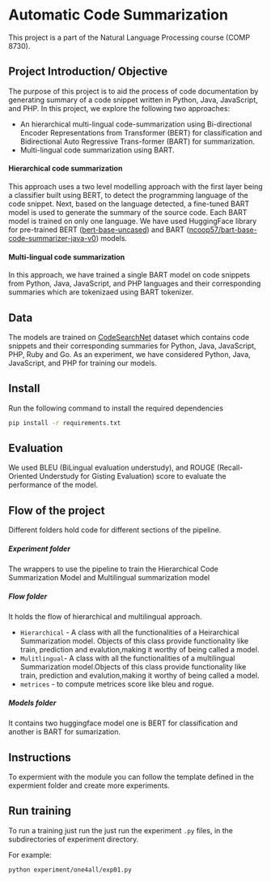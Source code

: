 # Automatic Code Summarization
This project is a part of the Natural Language Processing course (COMP 8730).

## Project Introduction/ Objective
The purpose of this project is to aid the process of code documentation by generating summary of a code snippet written in Python, Java, JavaScript, and PHP. In this
project, we explore the following two approaches:
* An hierarchical multi-lingual code-summarization using Bi-directional Encoder Representations from Transformer (BERT) for classification and Bidirectional Auto Regressive Trans-former (BART) for summarization.
* Multi-lingual code summarization using BART.

#### Hierarchical code summarization
This approach uses a two level modelling approach with the first layer being a classifier built using BERT, to detect the programming language of the code snippet. Next, based on the language detected, a fine-tuned BART model is used to generate the summary of the source code. Each BART model is trained on only one language. We have used HuggingFace library for pre-trained BERT ([bert-base-uncased](https://huggingface.co/bert-base-uncased)) and BART ([ncoop57/bart-base-code-summarizer-java-v0](https://huggingface.co/ncoop57/bart-base-code-summarizer-java-v0)) models. 

####  Multi-lingual code summarization
In this approach, we have trained a single BART model on code snippets from Python, Java, JavaScript, and PHP languages and their corresponding summaries which are tokenizaed using BART tokenizer. 

## Data
The models are trained on [CodeSearchNet](https://github.com/github/CodeSearchNet) dataset which contains code snippets and their corresponding summaries for Python, Java, JavaScript, PHP, Ruby and Go. As an experiment, we have considered Python, Java, JavaScript, and PHP for training our models.

## Install
Run the following command to install the required dependencies

```bash
pip install -r requirements.txt
```

## Evaluation
We used BLEU (BiLingual evaluation understudy), and ROUGE (Recall-Oriented Understudy for Gisting Evaluation) score to evaluate the performance of the model.  

## Flow of the project
Different folders hold code for different sections of the pipeline.

##### Experiment folder
The wrappers to use the pipeline to train the Hierarchical Code Summarization Model and Multilingual summarization model

##### Flow folder
It holds the flow of hierarchical and multilingual approach.
  - `Hierarchical` - A class with all the functionalities of a Heirarchical Summarization model. Objects of this class provide functionality like train, prediction and  evalution,making it worthy of being called a model.
  - `Mulitlingual`- A class with all the functionalities of a multilingual Summarization model.Objects of this class provide functionality like train, prediction and      evalution,making it worthy of being called a model.
  - `metrices` - to compute metrices score like bleu and rogue.

##### Models folder
It contains two huggingface model one is BERT for classification and another is BART for sumarization.

## Instructions
To expermient with the module you can follow the template defined in the expermient folder and create more experiments.

## Run training
To run a training just run the just run the experiment `.py` files, in the subdirectories of experiment directory.

For example:
```bash
python experiment/one4all/exp01.py
```

